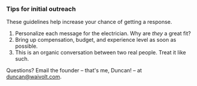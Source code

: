 ### Tips for initial outreach

These guidelines help increase your chance of getting a response.

1. Personalize each message for the electrician. Why are _they_ a great fit?
1. Bring up compensation, budget, and experience level as soon as possible.
1. This is an organic conversation between two real people. Treat it like such.

Questions? Email the founder – that's me, Duncan! – at [duncan@waivolt.com](mailto:duncan@waivolt.com).
